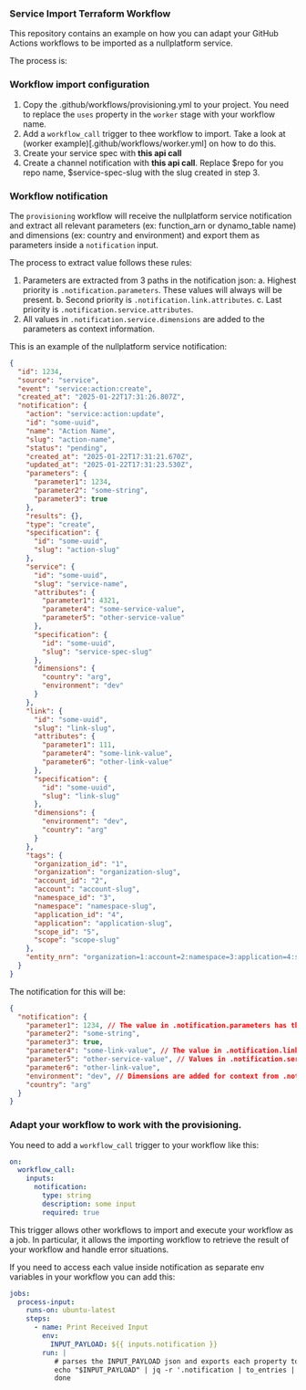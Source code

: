 ### Service Import Terraform Workflow
This repository contains an example on how you can adapt your GitHub Actions workflows to be imported as a nullplatform service.

The process is:

### Workflow import configuration

1. Copy the .github/workflows/provisioning.yml to your project. You need to replace the `uses` property in the `worker` stage with your workflow name.
2. Add a `workflow_call` trigger to thee workflow to import. Take a look at (worker example)[.github/workflows/worker.yml] on how to do this.
3. Create your service spec with **this api call**
4. Create a channel notification with **this api call**. Replace $repo for you repo name, $service-spec-slug with the slug created in step 3.

### Workflow notification
The `provisioning` workflow will receive the nullplatform service notification and extract all relevant parameters (ex: function_arn or dynamo_table name) and dimensions (ex: country and environment) and export them as parameters inside a `notification` input.

The process to extract value follows these rules:

1. Parameters are extracted from 3 paths in the notification json:
	a. Highest priority is `.notification.parameters`. These values will always will be present.
	b. Second priority is `.notification.link.attributes`.
	c. Last priority is `.notification.service.attributes`.
2. All values in `.notification.service.dimensions` are added to the parameters as context information.

This is an example of the nullplatform service notification:

```json
{
  "id": 1234,
  "source": "service",
  "event": "service:action:create",
  "created_at": "2025-01-22T17:31:26.807Z",
  "notification": {
    "action": "service:action:update",
    "id": "some-uuid",
    "name": "Action Name",
    "slug": "action-name",
    "status": "pending",
    "created_at": "2025-01-22T17:31:21.670Z",
    "updated_at": "2025-01-22T17:31:23.530Z",
    "parameters": {
      "parameter1": 1234,
      "parameter2": "some-string",
      "parameter3": true
    },
    "results": {},
    "type": "create",
    "specification": {
      "id": "some-uuid",
      "slug": "action-slug"
    },
    "service": {
      "id": "some-uuid",
      "slug": "service-name",
      "attributes": {
        "parameter1": 4321,
        "parameter4": "some-service-value",
        "parameter5": "other-service-value"
      },
      "specification": {
        "id": "some-uuid",
        "slug": "service-spec-slug"
      },
      "dimensions": {
        "country": "arg",
        "environment": "dev"
      }
    },
    "link": {
      "id": "some-uuid",
      "slug": "link-slug",
      "attributes": {
        "parameter1": 111,
        "parameter4": "some-link-value",
        "parameter6": "other-link-value"
      },
      "specification": {
        "id": "some-uuid",
        "slug": "link-slug"
      },
      "dimensions": {
        "environment": "dev",
        "country": "arg"
      }
    },
    "tags": {
	  "organization_id": "1",
      "organization": "organization-slug",
      "account_id": "2",
      "account": "account-slug",
      "namespace_id": "3",
      "namespace": "namespace-slug",
      "application_id": "4",
      "application": "application-slug",
      "scope_id": "5",
      "scope": "scope-slug"
    },
    "entity_nrn": "organization=1:account=2:namespace=3:application=4:scope=5"
  }
}
```

The notification for this will be:

```json
{
  "notification": {
    "parameter1": 1234, // The value in .notification.parameters has the highest priority
    "parameter2": "some-string",
    "parameter3": true,
    "parameter4": "some-link-value", // The value in .notification.link.attributes has a higher priority than the one in .notification.service.attributes
    "parameter5": "other-service-value", // Values in .notification.service.attributes have the least priority
    "parameter6": "other-link-value",
    "environment": "dev", // Dimensions are added for context from .notification.service.dimensions
    "country": "arg"
  }
}
```

### Adapt your workflow to work with the provisioning.
You need to add a `workflow_call` trigger to your workflow like this:

```yml
on:
  workflow_call:
    inputs:
      notification:
        type: string
        description: some input
        required: true
```

This trigger allows other workflows to import and execute your workflow as a job. In particular, it allows the importing workflow to retrieve the result of your workflow and handle error situations.

If you need to access each value inside notification as separate env variables in your workflow you can add this:

```yml
jobs:
  process-input:
    runs-on: ubuntu-latest
    steps:
      - name: Print Received Input
        env:
          INPUT_PAYLOAD: ${{ inputs.notification }}
        run: |
           # parses the INPUT_PAYLOAD json and exports each property to the GITHUB_ENV variables. Further steps will be able to access properties as env variables
           echo "$INPUT_PAYLOAD" | jq -r '.notification | to_entries | .[] | "\(.key)=\(.value | @sh)"' | while read -r line; do echo "$line" >> $GITHUB_ENV
           done

```